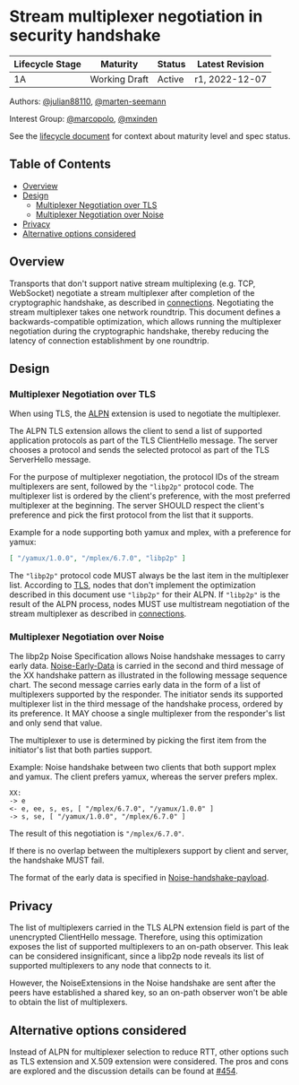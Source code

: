 # Stream multiplexer negotiation in security handshake <!-- omit in toc -->


| Lifecycle Stage | Maturity      | Status | Latest Revision |
|-----------------|---------------|--------|-----------------|
| 1A              | Working Draft | Active | r1, 2022-12-07  |

Authors: [@julian88110], [@marten-seemann]

Interest Group: [@marcopolo], [@mxinden]

[@marten-seemann]: https://github.com/marten-seemann
[@marcopolo]: https://github.com/marcopolo
[@mxinden]: https://github.com/mxinden
[@julian88110]: https://github.com/julian88110

See the [lifecycle document][lifecycle-spec] for context about maturity level
and spec status.

[lifecycle-spec]: https://github.com/libp2p/specs/blob/master/00-framework-01-spec-lifecycle.md

## Table of Contents <!-- omit in toc -->

- [Overview](#overview)
- [Design](#design)
  - [Multiplexer Negotiation over TLS](#multiplexer-negotiation-over-tls)
  - [Multiplexer Negotiation over Noise](#multiplexer-negotiation-over-noise)
- [Privacy](#privacy)
- [Alternative options considered](#alternative-options-considered)

## Overview

Transports that don't support native stream multiplexing (e.g. TCP, WebSocket) negotiate
a stream multiplexer after completion of the cryptographic handshake, as described in [connections]. 
Negotiating the stream multiplexer takes one network roundtrip.
This document defines a backwards-compatible optimization, which allows running the
multiplexer negotiation during the cryptographic handshake, thereby reducing the latency of
connection establishment by one roundtrip.


## Design

### Multiplexer Negotiation over TLS

When using TLS, the [ALPN] extension is used to negotiate the multiplexer.

The ALPN TLS extension allows the client to send a list of supported application
protocols as part of the TLS ClientHello message.  The server chooses
a protocol and sends the selected protocol as part of the TLS
ServerHello message.

For the purpose of multiplexer negotiation, the protocol IDs of the stream 
multiplexers are sent, followed by the `"libp2p"` protocol code. The multiplexer list is ordered by
the client's preference, with the most preferred multiplexer at the beginning.
The server SHOULD respect the client's preference and pick the first protocol
from the list that it supports.

Example for a node supporting both yamux and mplex, with a preference for yamux:
```json
[ "/yamux/1.0.0", "/mplex/6.7.0", "libp2p" ]
```

The `"libp2p"` protocol code MUST always be the last item in the multiplexer list.
According to [TLS], nodes that don't implement the optimization described in
this document use `"libp2p"` for their ALPN. If `"libp2p"` is the result of the
ALPN process, nodes MUST use multistream negotiation of the stream multiplexer
as described in [connections].

### Multiplexer Negotiation over Noise

The libp2p Noise Specification allows Noise handshake messages to carry
early data. [Noise-Early-Data] is carried in the second and third message of
the XX handshake pattern as illustrated in the following message sequence chart.
The second message carries early data in the form of a list of multiplexers
supported by the responder. The initiator sends its supported multiplexer list 
in the third message of the handshake process, ordered by its preference. It
MAY choose a single multiplexer from the responder's list and only send that
value.

The multiplexer to use is determined by picking the first item from the
initiator's list that both parties support.

Example: Noise handshake between two clients that both support mplex and yamux. The
client prefers yamux, whereas the server prefers mplex. 

```
XX:
-> e
<- e, ee, s, es, [ "/mplex/6.7.0", "/yamux/1.0.0" ] 
-> s, se, [ "/yamux/1.0.0", "/mplex/6.7.0" ] 
```

The result of this negotiation is `"/mplex/6.7.0"`.

If there is no overlap between the multiplexers support by client and server,
the handshake MUST fail.

The format of the early data is specified in [Noise-handshake-payload].


## Privacy

The list of multiplexers carried in the TLS ALPN extension field is part of the
unencrypted ClientHello message. Therefore, using this optimization
exposes the list of supported multiplexers to an on-path observer. This leak can
be considered insignificant, since a libp2p node reveals its list of supported
multiplexers to any node that connects to it.

However, the NoiseExtensions in the Noise handshake are sent after the peers have 
established a shared key, so an on-path observer won't be able to obtain the
list of multiplexers.


## Alternative options considered

Instead of ALPN for multiplexer selection to reduce RTT, other options such as
TLS extension and X.509 extension were considered. The pros and cons are explored
and the discussion details can be found at [#454].


[TLS]: https://github.com/libp2p/specs/blob/master/tls/tls.md
[connections]: https://github.com/libp2p/specs/tree/master/connections
[ALPN]: https://datatracker.ietf.org/doc/html/rfc7301
[Noise-Early-Data]: https://github.com/libp2p/specs/tree/master/noise#libp2p-data-in-handshake-messages
[ECH]: https://datatracker.ietf.org/doc/draft-ietf-tls-esni/
[handshake-payload]: https://github.com/libp2p/specs/tree/master/noise#the-libp2p-handshake-payload
[#454]: https://github.com/libp2p/specs/issues/454
[Noise-handshake-payload]: https://github.com/libp2p/specs/tree/master/noise#the-libp2p-handshake-payload

